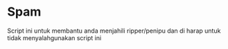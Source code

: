 # Spam
Script ini untuk membantu anda menjahili ripper/penipu dan di harap untuk tidak menyalahgunakan script ini
